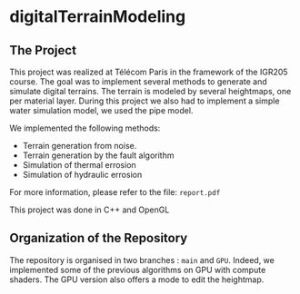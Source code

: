 # digitalTerrainModeling

## The Project

This project was realized at Télécom Paris in the framework of the IGR205 course. The goal was to implement several methods to generate and simulate digital terrains.
The terrain is modeled by several heightmaps, one per material layer.
During this project we also had to implement a simple water simulation model, we used the pipe model.

We implemented the following methods:
 * Terrain generation from noise.
 * Terrain generation by the fault algorithm
 * Simulation of thermal errosion
 * Simulation of hydraulic errosion

For more information, please refer to the file: ```report.pdf```

This project was done in C++ and OpenGL


## Organization of the Repository

The repository is organised in two branches : ```main``` and ```GPU```. Indeed, we implemented some of the previous algorithms on GPU with compute shaders. The GPU version also offers a mode to edit the heightmap.
